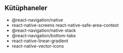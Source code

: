 ## Kütüphaneler

- @react-navigation/native
- react-native-screens react-native-safe-area-context
- @react-navigation/native-stack
- @react-navigation/bottom-tabs
- react-native-linear-gradient
- react-native-vector-icons
